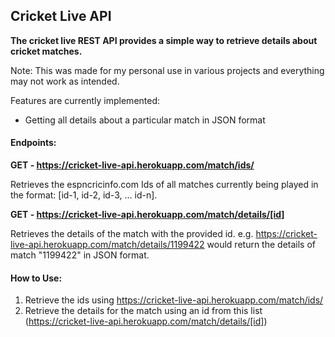 <h2>Cricket Live API</h2>
<b>The cricket live REST API provides a simple way to retrieve details about cricket matches.</b>

Note: This was made for my personal use in various projects and everything may not work as intended.

Features are currently implemented:
- Getting all details about a particular match in JSON format

<h4><b>Endpoints:</b></h4>

<b>GET - https://cricket-live-api.herokuapp.com/match/ids/</b>

Retrieves the espncricinfo.com Ids of all matches currently being played in the format: [id-1, id-2, id-3, ... id-n].

<b>GET - https://cricket-live-api.herokuapp.com/match/details/[id]</b>

Retrieves the details of the match with the provided id.
e.g. https://cricket-live-api.herokuapp.com/match/details/1199422 would return the details of match "1199422" in JSON format.

<h4>How to Use:</h4>

1. Retrieve the ids using https://cricket-live-api.herokuapp.com/match/ids/
2. Retrieve the details for the match using an id from this list (https://cricket-live-api.herokuapp.com/match/details/[id])




